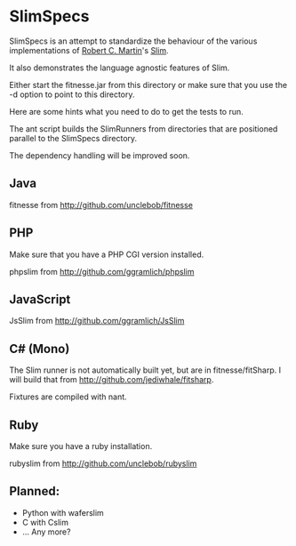 SlimSpecs
=========

SlimSpecs is an attempt to standardize the behaviour of the 
various implementations of
[Robert C. Martin](http://www.objectmentor.com/omTeam/martin_r.html)'s
[Slim](http://fitnesse.org/FitNesse.UserGuide.SliM). 

It also demonstrates the language agnostic features of Slim.

Either start the fitnesse.jar from this directory or make sure that you use 
the -d option to point to this directory.

Here are some hints what you need to do to get the tests to run.

The ant script builds the SlimRunners from directories that
are positioned parallel to the SlimSpecs directory.

The dependency handling will be improved soon.

Java
----

fitnesse from http://github.com/unclebob/fitnesse

PHP
---

Make sure that you have a PHP CGI version installed.

phpslim from http://github.com/ggramlich/phpslim

JavaScript
----------

JsSlim from http://github.com/ggramlich/JsSlim

C# (Mono)
---------

The Slim runner is not automatically built yet, but are in fitnesse/fitSharp.
I will build that from http://github.com/jediwhale/fitsharp.

Fixtures are compiled with nant.

Ruby
----

Make sure you have a ruby installation.

rubyslim from http://github.com/unclebob/rubyslim

Planned:
--------

- Python with waferslim
- C with Cslim
- ... Any more?

